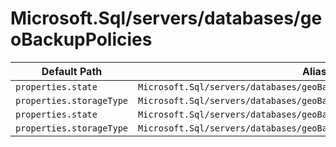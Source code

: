 # Microsoft.Sql/servers/databases/geoBackupPolicies

| Default Path | Alias |
|---|---|
| `properties.state` | `Microsoft.Sql/servers/databases/geoBackupPolicies/state` |
| `properties.storageType` | `Microsoft.Sql/servers/databases/geoBackupPolicies/storageType` |
| `properties.state` | `Microsoft.Sql/servers/databases/geoBackupPolicies/Default.state` |
| `properties.storageType` | `Microsoft.Sql/servers/databases/geoBackupPolicies/Default.storageType` |

